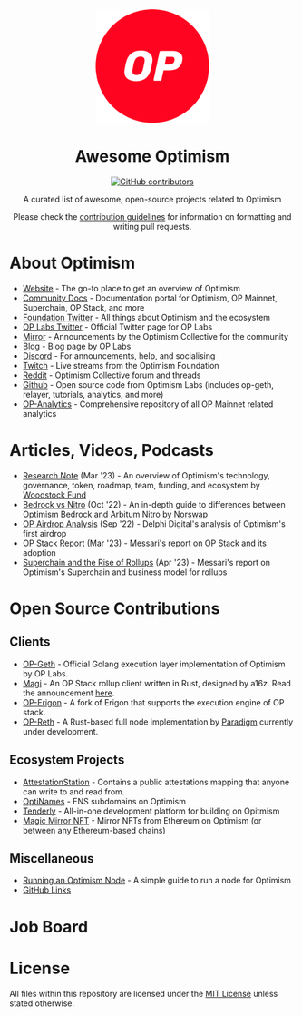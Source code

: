 <div align="center">
  <img alt="awesome optimism logo" src="./assets/OP.png" width="200">
  <h1 align="center">Awesome Optimism</h1>
  <p align="center">
    <a href="https://github.com/abhinav-woodstock/awesome-optimism/graphs/contributors">
      <img alt="GitHub contributors" src="https://img.shields.io/github/contributors/abhinav-woodstock/awesome-optimism">
    </a>
  </p>

  <p align="center">A curated list of awesome, open-source projects related to Optimism</p>
  <p align="center">Please check the <a href="CONTRIBUTING.md">contribution guidelines</a> for information on formatting and writing pull requests.</p>
</div>

# About Optimism

- [Website](https://www.optimism.io/) - The go-to place to get an overview of Optimism
- [Community Docs](https://community.optimism.io/) - Documentation portal for Optimism, OP Mainnet, Superchain, OP Stack, and more
- [Foundation Twitter](https://twitter.com/optimismFND) - All things about Optimism and the ecosystem
- [OP Labs Twitter](https://twitter.com/OPLabsPBC) - Official Twitter page for OP Labs
- [Mirror](https://optimism.mirror.xyz/) - Announcements by the Optimism Collective for the community 
- [Blog](https://blog.oplabs.co/) - Blog page by OP Labs
- [Discord](https://discord.com/invite/optimism) - For announcements, help, and socialising
- [Twitch](https://www.twitch.tv/optimismfnd) - Live streams from the Optimism Foundation
- [Reddit](https://www.reddit.com/r/optimismCollective/) - Optimism Collective forum and threads
- [Github](https://github.com/ethereum-optimism) - Open source code from Optimism Labs (includes op-geth, relayer, tutorials, analytics, and more)
- [OP-Analytics](https://github.com/ethereum-optimism/op-analytics) - Comprehensive repository of all OP Mainnet related analytics

# Articles, Videos, Podcasts

- [Research Note](https://woodstock-research.notion.site/Optimism-105557d5bb1d43a39423e40a49f27585?pvs=4) (Mar '23) - An overview of Optimism's technology, governance, token, roadmap, team, funding, and ecosystem by [Woodstock Fund](https://woodstockfund.com/)
- [Bedrock vs Nitro](https://norswap.com/bedrock-vs-nitro/) (Oct '22) - An in-depth guide to differences between Optimism Bedrock and Arbitum Nitro by [Norswap](https://twitter.com/norswap)
- [OP Airdrop Analysis](https://members.delphidigital.io/reports/was-optimisms-airdrop-a-success) (Sep '22) - Delphi Digital's analysis of Optimism's first airdrop
- [OP Stack Report](https://messari.io/report/scaling-ethereum-with-the-op-stack) (Mar '23) - Messari's report on OP Stack and its adoption
- [Superchain and the Rise of Rollups](https://messari.io/report/into-the-superchain-the-rise-of-ethereum-centric-rollup-ecosystems) (Apr '23) - Messari's report on Optimism's Superchain and business model for rollups

# Open Source Contributions

## Clients
- [OP-Geth](https://github.com/ethereum-optimism/op-geth) - Official Golang execution layer implementation of Optimism by OP Labs.
- [Magi](https://github.com/a16z/magi) - An OP Stack rollup client written in Rust, designed by a16z. Read the announcement [here](https://a16zcrypto.com/posts/article/building-magi-a-new-rollup-client-for-optimism/). 
- [OP-Erigon](https://github.com/testinprod-io/op-erigon) - A fork of Erigon that supports the execution engine of OP stack.
- [OP-Reth](https://github.com/paradigmxyz/reth/pull/1569) - A Rust-based full node implementation by [Paradigm](https://github.com/paradigmxyz/reth) currently under development.

## Ecosystem Projects
- [AttestationStation](https://github.com/ethereum-optimism/optimism-tutorial/tree/main/ecosystem/attestation-station) - Contains a public attestations mapping that anyone can write to and read from.
- [OptiNames](https://github.com/Optinames) - ENS subdomains on Optimism
- [Tenderly](https://github.com/ethereum-optimism/optimism-tutorial/tree/main/ecosystem/tenderly) - All-in-one development platform for building on Opitmism
- [Magic Mirror NFT](https://github.com/smartcontracts/opfp) - Mirror NFTs from Ethereum on Optimism (or between any Ethereum-based chains)

## Miscellaneous
- [Running an Optimism Node](https://github.com/smartcontracts/simple-optimism-node) - A simple guide to run a node for Optimism
- [GitHub Links](https://github.com/search?q=optimism&type=repositories)
# Job Board

# License

All files within this repository are licensed under the [MIT License](https://github.com/abhinav-woodstock/awesome-optimism/blob/main/LICENSE) unless stated otherwise.
